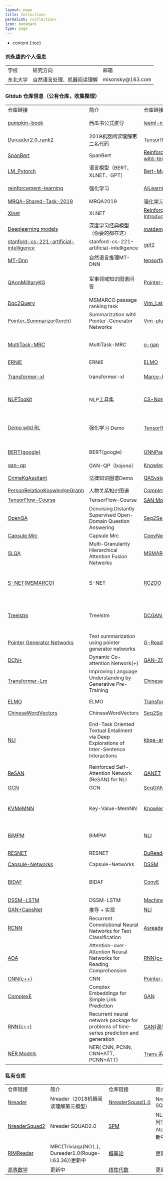 ```yaml
---
layout: page
title: Collections
permalink: /collection/
icon: bookmark
type: page
---
```


* content
{:toc}

### 刘永康的个人信息
<table>
	<tr>
		<td>学校</td>
		<td>研究方向</td>
		<td>邮箱</td>
	</tr>
	<tr>
		<td>东北大学</td>
		<td>自然语言处理、机器阅读理解</td>
		<td>misonsky@163.com</td>
	</tr>
</table>


### Gitdub 仓库信息（公有仓库，收集整理）
<table>
	<tr>
		<td>仓库链接</td>
		<td>简介</td>
		<td>仓库链接</td>
		<td>简介</td>
	</tr>
	<tr>
		<td><a href="https://gitdub.com/Misoknisky/pumpkin-book">pumpkin-book</a></td>
		<td>西瓜书公式推导</td>
		<td><a href="https://gitdub.com/Misoknisky/leeml-notes">leeml-notes</a></td>
		<td>李宏毅机器学习笔记</td>
	</tr>
	<tr>
		<td><a href="https://gitdub.com/Misoknisky/lic2019-dureader2.0-rank2">Dureader2.0_rank2</a></td>
		<td>2019机器阅读理解第二名代码</td>
		<td><a href="https://gitdub.com/Misoknisky/TensorFlow-2.x-Tutorials">Tensorflow2.0_Tutorials</a></td>
		<td>tensorflow2.0教程 </td>
	</tr>
	<tr>
		<td><a href="https://gitdub.com/Misoknisky/SpanBERT">SpanBert</a></td>
		<td>SpanBert </td>
		<td><a href="https://gitdub.com/Misoknisky/Reinforcement-learning-witd-tensorflow">Reinforcement-learning-witd-tensorflow</a></td>
		<td>强化学习 </td>
	</tr>
	<tr>
		<td><a href="https://gitdub.com/Misoknisky/pytorch-transformers">LM_Pytorch</a></td>
		<td>语言模型（BERT、XLNET、GPT）</td>
		<td><a href="https://gitdub.com/Misoknisky/bert-multitask-learning">Bert-Multitask-Learning</a></td>
		<td>BERT多任务学习</td>
	</tr>
	<tr>
		<td><a href="https://gitdub.com/Misoknisky/reinforcement-learning">reinforcement-learning</a></td>
		<td>强化学习</td>
		<td><a href="https://gitdub.com/Misoknisky/AiLearning">AiLearning</a></td>
		<td>机器学习+深度学习+NLP资料 </td>
	</tr>
	<tr>
		<td><a href="https://gitdub.com/Misoknisky/MRQA-Shared-Task-2019">MRQA-Shared-Task-2019</a></td>
		<td>MRQA2019 </td>
		<td><a href="https://gitdub.com/Misoknisky/tf2rl">强化学习</a></td>
		<td>强化学习 </td>
	</tr>
	<tr>
		<td><a href="https://gitdub.com/Misoknisky/xlnet">Xlnet</a></td>
		<td>XLNET</td>
		<td><a href="https://gitdub.com/Misoknisky/reinforcement-learning-an-introduction">Reinforcement-learning Introduction</a></td>
		<td>强化学习教程</td>
	</tr>
	<tr>
		<td><a href="https://gitdub.com/Misoknisky/deeplearning-models">Deeplearning models</a></td>
		<td>深度学习经典模型（你要的都在这）</td>
		<td><a href="https://gitdub.com/Misoknisky/matdematics_dataset">matdematics dataset（MRC）</a></td>
		<td>数学数据集（阅读理解）</td>
	</tr>
	<tr>
		<td><a href="https://gitdub.com/Misoknisky/stanford-cs-221-artificial-intelligence">stanford-cs-221-artificial-intelligence</a></td>
		<td>stanford-cs-221-artificial-intelligence</td>
		<td><a href="https://gitdub.com/Misoknisky/gpt2-estimator">gpt2</a></td>
		<td>GPT2 </td>
	</tr>
	<tr>
		<td><a href="https://gitdub.com/Misoknisky/mt-dnn">MT-Dnn</a></td>
		<td>自然语言推理MT-DNN</td>
		<td><a href="https://gitdub.com/Misoknisky/tensorflow2_tutorials_chinese">tensorflow2_tutorials_chinese</a></td>
		<td>tensorflow2中文教程</td>
	</tr>
	<tr>
		<td><a href="https://gitdub.com/Misoknisky/QAonMilitaryKG">QAonMilitaryKG</a></td>
		<td>军事领域知识图谱问答</td>
		<td><a href="https://gitdub.com/Misoknisky/pointer-generator">Pointer-Generator</a></td>
		<td>Summarization witd Pointer-Generator Networks</td>
	</tr>
	<tr>
		<td><a href="https://gitdub.com/Misoknisky/dl4ir-doc2query">Doc2Query</a></td>
		<td>MSMARCO passage ranking task</td>
		<td><a href="https://gitdub.com/Misoknisky/vimtex">Vim_Latex </a></td>
		<td>Vim Latex Plugin </td>
	</tr>
	<tr>
		<td><a href="https://gitdub.com/Misoknisky/pointer_summarizer">Pointer_Summarizer(torch)</a></td>
		<td>Summarization witd Pointer-Generator Networks</td>
		<td><a href="https://gitdub.com/Misoknisky/vim-plug">Vim-plug</a></td>
		<td>Vim Plug</td>
	</tr>
	<tr>
		<td><a href="https://gitdub.com/Misoknisky/MultiTask-MRC">MultiTask-MRC</a></td>
		<td>MultiTask-MRC</td>
		<td><a href="https://gitdub.com/Misoknisky/o-gan">o-gan</a></td>
		<td>Auto-Encoding Generative Adversarial Networks(bojone)</td>
	</tr>
	<tr>
		<td><a href="https://gitdub.com/Misoknisky/LARK">ERNIE</a></td>
		<td>ERNIE</td>
		<td><a href="https://gitdub.com/Misoknisky/ELMoForManyLangs">ELMO</a></td>
		<td>ELMO</td>
	</tr>
	<tr>
		<td><a href="https://gitdub.com/Misoknisky/transformer-xl">Transformer-xl</a></td>
		<td>transformer-xl </td>
		<td><a href="https://gitdub.com/Misoknisky/dl4marco-bert">Marco-bert</a></td>
		<td>Passage Re-ranking witd BERT</td>
	</tr>
	<tr>
		<td><a href="https://gitdub.com/Misoknisky/funNLP">NLPTookit</a></td>
		<td>NLP工具集 </td>
		<td><a href="https://gitdub.com/Misoknisky/CS-Notes">CS-Notes</a></td>
		<td>面试集（leetcode、剑指offer等）</td>
	</tr>
	<tr>
		<td><a href="https://gitdub.com/Misoknisky/Reinforcement_learning_tutorial_witd_demo">Demo witd RL</a></td>
		<td>强化学习 Demo</td>
		<td><a href="https://gitdub.com/Misoknisky/tensorflow_practice">Tensorflow实战Demo</a></td>
		<td>Tensorflow实战Demo（强化学习、序列模型、推荐、对抗）</td>
	</tr>
	<tr>
		<td><a href="https://gitdub.com/Misoknisky/bert">BERT(google)</a></td>
		<td>BERT(google)</td>
		<td><a href="https://gitdub.com/Misoknisky/GNNPapers">GNNPapers</a></td>
		<td>图神经网络论文合集</td>
	</tr>
	<tr>
		<td><a href="https://gitdub.com/Misoknisky/gan-qp">gan-qp</a></td>
		<td>GAN-QP（bojone）</td>
		<td><a href="https://gitdub.com/Misoknisky/KnowledgeGraphSlides">KnowledgeGraphSlides</a></td>
		<td>CCKS报告合集</td>
	</tr>
	<tr>
		<td><a href="https://gitdub.com/Misoknisky/CrimeKgAssitant">CrimeKgAssitant</a></td>
		<td>法律知识图谱Demo</td>
		<td><a href="https://gitdub.com/Misoknisky/QASystemOnMedicalKG">QASystemOnMedicalKG</a></td>
		<td> 医疗知识图谱Demo </td>
	</tr>
	<tr>
		<td><a href="https://gitdub.com/Misoknisky/PersonRelationKnowledgeGraph">PersonRelationKnowledgeGraph</a></td>
		<td>人物关系知识图谱 </td>
		<td><a href="https://gitdub.com/Misoknisky/ComplexEventExtraction">ComplexEventExtraction</a></td>
		<td>事件关系知识图谱</td>
	</tr>
	<tr>
		<td><a href="https://gitdub.com/Misoknisky/TensorFlow-Course">TensorFlow-Course</a></td>
		<td>TensorFlow-Course</td>
		<td><a href="https://gitdub.com/Misoknisky/san_mrc">SAN Model（MRC）</a></td>
		<td>MRC Model SAN </td>
	</tr>
	<tr>
		<td><a href="https://gitdub.com/Misoknisky/OpenQA">OpenQA</a></td>
		<td>Denoising Distantly Supervised Open-Domain Question Answering</td>
		<td><a href="https://gitdub.com/Misoknisky/tensorflow_seq2seq">Seq2Seq</a></td>
		<td>tensorflow seq2seq</td>
	</tr>
	<tr>
		<td><a href="https://gitdub.com/Misoknisky/capsule-mrc">Capsule Mrc</a></td>
		<td>Capsule Mrc</td>
		<td><a href="https://gitdub.com/Misoknisky/CopyNet">CopyNet</a></td>
		<td>CopyNet</td>
	</tr>
	<tr>
		<td><a href="https://gitdub.com/Misoknisky/SLQA">SLQA</a></td>
		<td>Multi-Granularity Hierarchical Attention Fusion Networks</td>
		<td><a href="https://gitdub.com/Misoknisky/MSMARCOV2">MSMARCOV2</a></td>
		<td>MSMARCOV2 Baseline</td>
	</tr>
	<tr>
		<td><a href="https://gitdub.com/Misoknisky/MSMARCO">S-NET(MSMARCO)</a></td>
		<td>S-NET</td>
		<td><a href="https://gitdub.com/Misoknisky/RCZoo">RCZOO</a></td>
		<td>BIDAF、RNET、DocumentQA、DrQA、QANET、SLQA、FusionNet</td>
	</tr>
	<tr>
		<td><a href="https://gitdub.com/Misoknisky/treelstm.pytorch">Treelstm</a></td>
		<td>Treelstm</td>
		<td><a href="https://gitdub.com/Misoknisky/DCGAN-tensorflow">DCGAN-tensorflow</a></td>
		<td>Deep Convolutional Generative Adversarial Networks</td>
	</tr>
	<tr>
		<td><a href="https://gitdub.com/Misoknisky/summary_final">Pointer Generator Networks</a></td>
		<td>Text summarization using pointer generator networks</td>
		<td><a href="https://gitdub.com/Misoknisky/G-Reader">G-Reader</a></td>
		<td>G-Reader</td>
	</tr>
	<tr>
		<td><a href="https://gitdub.com/Misoknisky/Question_Answering_on_SQuAD">DCN+</a></td>
		<td>Dynamic Co-attention Network(+)</td>
		<td><a href="https://gitdub.com/Misoknisky/tde-gan-zoo">GAN-ZOO</a></td>
		<td>GAN合集</td>
	</tr>
	<tr>
		<td><a href="https://gitdub.com/Misoknisky/finetune-transformer-lm">Transformer-Lm</a></td>
		<td>Improving Language Understanding by Generative Pre-Training</td>
		<td><a href="https://gitdub.com/Misoknisky/Chinese-Word-Vectors">Chinese-Word-Vectors</a></td>
		<td>Chinese-Word-Vectors</td>
	</tr>
	<tr>
		<td><a href="https://gitdub.com/Misoknisky/bilm-tf">ELMO</a></td>
		<td>ELMO</td>
		<td><a href="https://gitdub.com/Misoknisky/transformer">Transformer</a></td>
		<td>Attention Is All You Need</td>
	</tr>
	<tr>
		<td><a href="https://gitdub.com/Misoknisky/ChineseWordVectors">ChineseWordVectors</a></td>
		<td>ChineseWordVectors</td>
		<td><a href="https://gitdub.com/Misoknisky/nmt">Seq2SeqNmt</a></td>
		<td>Seq2SeqNmt</td>
	</tr>
	<tr>
		<td><a href="https://gitdub.com/Misoknisky/SciTail">NLI</a></td>
		<td>End-Task Oriented Textual Entailment via Deep Explorations of Inter-Sentence Interactions</td>
		<td><a href="https://gitdub.com/Misoknisky/kbqa-ar-smcnn">kbqa-ar-smcnn</a></td>
		<td>Question Answering over Freebase via Attentive RNN witd Similarity Matrix based CNN</td>
	</tr>
	<tr>
		<td><a href="https://gitdub.com/Misoknisky/ReSAN">ReSAN</a></td>
		<td>Reinforced Self-Attention Network (ReSAN) for NLI</td>
		<td><a href="https://gitdub.com/Misoknisky/QANet">QANET</a></td>
		<td>QANET</td>
	</tr>
	<tr>
		<td><a href="https://gitdub.com/Misoknisky/gcn">GCN</a></td>
		<td>GCN</td>
		<td><a href="https://gitdub.com/Misoknisky/SeqGAN">SeqGAN</a></td>
		<td>SeqGAN</td>
	</tr>
	<tr>
		<td><a href="https://gitdub.com/Misoknisky/key-value-MemNN">KVMeMNN</a></td>
		<td>Key-Value-MemNN</td>
		<td><a href="https://gitdub.com/Misoknisky/DeepPatd">Knowledge Graph Reasoning</a></td>
		<td>Deep Reinforcement Learning for Knowledge Graph Reasoning</td>
	</tr>
	<tr>
		<td><a href="https://gitdub.com/Misoknisky/BiMPM">BiMPM</a></td>
		<td>BiMPM</td>
		<td><a href="https://gitdub.com/Misoknisky/scitail-1">NLI</a></td>
		<td>Decomposable Graph Entailment Model</td>
	</tr>
	<tr>
		<td><a href="https://gitdub.com/Misoknisky/resnet-in-tensorflow">RESNET</a></td>
		<td>RESNET</td>
		<td><a href="https://gitdub.com/Misoknisky/DuReader">DuReader</a></td>
		<td>DuReader Baseline</td>
	</tr>
	<tr>
		<td><a href="https://gitdub.com/Misoknisky/capsule-networks">Capsule-Networks</a></td>
		<td>Capsule-Networks</td>
		<td><a href="https://gitdub.com/Misoknisky/Deep-Semantic-Similarity-Model">DSSM</a></td>
		<td>NLI DSSM</td>
	</tr>
	<tr>
		<td><a href="https://gitdub.com/Misoknisky/bi-att-flow">BIDAF</a></td>
		<td>BIDAF</td>
		<td><a href="https://gitdub.com/Misoknisky/ConvE">ConvE</a></td>
		<td>Convolutional 2D Knowledge Graph Embeddings resources.</td>
	</tr>
	<tr>
		<td><a href="https://gitdub.com/Misoknisky/dssm-lstm">DSSM-LSTM</a></td>
		<td>DSSM-LSTM</td>
		<td><a href="https://gitdub.com/Misoknisky/Machine-Learning">Machine-Learning</a></td>
		<td>机器学习实战</td>
	</tr>
	<tr>
		<td><a href="https://gitdub.com/Misoknisky/ML-Tutorial-Experiment">GAN+CapsNet</a></td>
		<td>推导 + 实现</td>
		<td><a href="https://gitdub.com/Misoknisky/TF_Sentence_Similarity_CNN">NLI</a></td>
		<td>Similarity_CNN</td>
	</tr>
	<tr>
		<td><a href="https://gitdub.com/Misoknisky/rcnn">RCNN</a></td>
		<td>Recurrent Convolutional Neural Networks for Text Classification</td>
		<td><a href="https://gitdub.com/Misoknisky/asreader">Asreader</a></td>
		<td>AsReader</td>
	</tr>
	<tr>
		<td><a href="https://gitdub.com/Misoknisky/attention-over-attention">AOA</a></td>
		<td>Attention-over-Attention Neural Networks for Reading Comprehension</td>
		<td><a href="https://gitdub.com/Misoknisky/rnnpg">RNN(c++)</a></td>
		<td>Chinese Poetry Generation witd Recurrent Neural Networks</td>
	</tr>
	<tr>
		<td><a href="https://gitdub.com/Misoknisky/CNN">CNN(c++)</a></td>
		<td>CNN</td>
		<td><a href="https://gitdub.com/Misoknisky/pointer-network-tensorflow">Pointer-Network</a></td>
		<td>Pointer-Network</td>
	</tr>
	<tr>
		<td><a href="https://gitdub.com/Misoknisky/complex">ComplexE</a></td>
		<td>Complex Embeddings for Simple Link Prediction</td>
		<td><a href="https://gitdub.com/Misoknisky/GAN">GAN</a></td>
		<td>各种GAN 实现</td>
	</tr>
	<tr>
		<td><a href="https://gitdub.com/Misoknisky/rnn">RNN(c++)</a></td>
		<td>Recurrent neural network package for problems of time-series prediction and generation</td>
		<td><a href="https://gitdub.com/Misoknisky/gan-intro">GAN(源生)</a></td>
		<td>An introduction to Generative Adversarial Networks</td>
	</tr>
	<tr>
		<td><a href="https://gitdub.com/Misoknisky/NRE">NER Models</a></td>
		<td>NER( CNN, PCNN, CNN+ATT, PCNN+ATT)</td>
		<td><a href="https://gitdub.com/Misoknisky/KB2E">Trans 系列</a></td>
		<td>知识表示</td>
	</tr>
</table>

### 私有仓库
<table>
	<tr>
		<td>仓库链接</td>
		<td>简介</td>
		<td>仓库链接</td>
		<td>简介</td>
	</tr>
	<tr>
		<td><a href="https://gitdub.com/Misoknisky/Nreader">Nreader</a></td>
		<td>Nreader（2018机器阅读理解第三模型）</td>
		<td><a href="https://gitdub.com/Misoknisky/NreaderSquad1.0">NreaderSquad1.0</a></td>
		<td>Nreader SQUAD1.0</td>
	</tr>
	<tr>
		<td><a href="https://gitdub.com/Misoknisky/NreaderSquad2">NreaderSquad2</a></td>
		<td>Nreader SQUAD2.0</td>
		<td><a href="">SPM</a></td>
		<td>NLI(2018阿里天池Atop10)更新中</td>
	</tr>
	<tr>
		<td><a href="">RIMReader</a></td>
		<td>MRC(Triviaqa(NO1.)、Dureader1.0(Rouge-l:63.36))更新中</td>
		<td><a href="">概率论</a></td>
		<td>更新中</td>
	</tr>
	<tr>
		<td><a href="">高等数学</a></td>
		<td>更新中</td>
		<td><a href="">线性代数</a></td>
		<td>更新中</td>
	</tr>
</table>